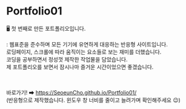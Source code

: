 # Portfolio01
🖥️ 첫 번째로 만든 포트폴리오입니다.
<br/>
<br/>
: 웹표준을 준수하며 모든 기기에 유연하게 대응하는 반응형 사이트입니다.<br/>
로딩페이지, 스크롤에 따라 움직이는 요소들로 보는 재미를 더했습니다.<br/>
코딩을 공부하면서 정성껏 제작한 작업물을 담았습니다.<br/>
제 포트폴리오를 보면서 잠시나마 즐거운 시간이었으면 좋겠습니다.
<br/>
<br/>
<br/>

바로가기! ➡ https://SeoeunCho.github.io/Portfolio01/
<br/>
(반응형으로 제작했습니다. 윈도우 창 너비를 줄이고 늘려가며 확인해주세요 😉)<br/><br/>
